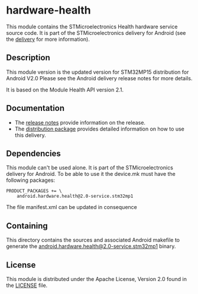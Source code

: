 # hardware-health #

This module contains the STMicroelectronics Health hardware service source code.
It is part of the STMicroelectronics delivery for Android (see the [delivery][] for more information).

[delivery]: https://wiki.st.com/stm32mpu/wiki/STM32MP15_distribution_for_Android_release_note_-_v2.0.0

## Description ##

This module version is the updated version for STM32MP15 distribution for Android V2.0
Please see the Android delivery release notes for more details.

It is based on the Module Health API version 2.1.

## Documentation ##

* The [release notes][] provide information on the release.
* The [distribution package][] provides detailed information on how to use this delivery.

[release notes]: https://wiki.st.com/stm32mpu/wiki/STM32MP15_distribution_for_Android_release_note_-_v2.0.0
[distribution package]: https://wiki.st.com/stm32mpu/wiki/STM32MP1_Distribution_Package_for_Android

## Dependencies ##

This module can't be used alone. It is part of the STMicroelectronics delivery for Android.
To be able to use it the device.mk must have the following packages:
```
PRODUCT_PACKAGES += \
    android.hardware.health@2.0-service.stm32mp1
```
The file manifest.xml can be updated in consequence

## Containing ##

This directory contains the sources and associated Android makefile to generate the android.hardware.health@2.0-service.stm32mp1 binary.

## License ##

This module is distributed under the Apache License, Version 2.0 found in the [LICENSE](./LICENSE) file.
